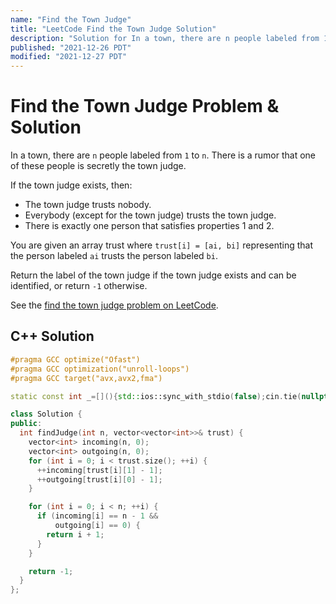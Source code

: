 ```yaml
---
name: "Find the Town Judge"
title: "LeetCode Find the Town Judge Solution"
description: "Solution for In a town, there are n people labeled from 1 to n. There is a rumor that one of these people is secretly the town judge. If the town judge exists, then: The town judge trusts nobody. Everybody (except for the town judge) trusts the town judge. There is exactly one person that satisfies properties 1 and 2. You are given an array trust where trust[i] = [ai, bi] representing that the person labeled ai trusts the person labeled bi. Return the label of the town judge if the town judge exists and can be identified, or return -1 otherwise."
published: "2021-12-26 PDT"
modified: "2021-12-27 PDT"
---
```


# Find the Town Judge Problem & Solution

In a town, there are `n` people labeled from `1` to `n`.
There is a rumor that one of these people is secretly the town judge.

If the town judge exists, then:

- The town judge trusts nobody.
- Everybody (except for the town judge) trusts the town judge.
- There is exactly one person that satisfies properties 1 and 2.

You are given an array trust where `trust[i] = [ai, bi]` representing that the person labeled `ai` trusts the person labeled `bi`.

Return the label of the town judge if the town judge exists and can be identified, or return `-1` otherwise.

See the [find the town judge problem on LeetCode](https://leetcode.com/problems/find-the-town-judge).

## C++ Solution

```cpp
#pragma GCC optimize("Ofast")
#pragma GCC optimization("unroll-loops")
#pragma GCC target("avx,avx2,fma")

static const int _=[](){std::ios::sync_with_stdio(false);cin.tie(nullptr);cout.tie(nullptr);return 0;}();

class Solution {
public:
  int findJudge(int n, vector<vector<int>>& trust) {
    vector<int> incoming(n, 0);
    vector<int> outgoing(n, 0);
    for (int i = 0; i < trust.size(); ++i) {
      ++incoming[trust[i][1] - 1];
      ++outgoing[trust[i][0] - 1];
    }

    for (int i = 0; i < n; ++i) {
      if (incoming[i] == n - 1 &&
          outgoing[i] == 0) {
        return i + 1;
      }
    }

    return -1;
  }
};
```
